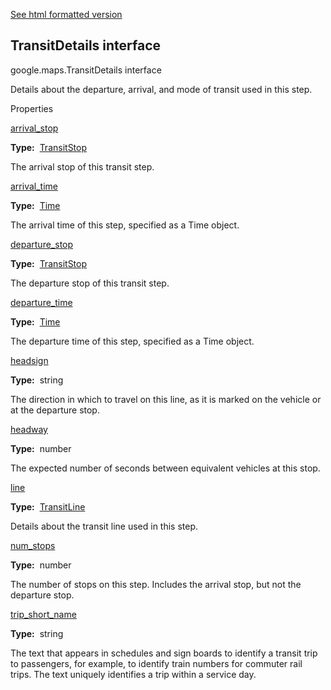 [See html formatted version](https://huasofoundries.github.io/google-maps-documentation/TransitDetails.html)


TransitDetails interface
------------------------

google.maps.TransitDetails interface

Details about the departure, arrival, and mode of transit used in this step.

Properties

[arrival\_stop](#TransitDetails.arrival_stop)

**Type:**  [TransitStop](TransitStop.md)

The arrival stop of this transit step.

[arrival\_time](#TransitDetails.arrival_time)

**Type:**  [Time](Time.md)

The arrival time of this step, specified as a Time object.

[departure\_stop](#TransitDetails.departure_stop)

**Type:**  [TransitStop](TransitStop.md)

The departure stop of this transit step.

[departure\_time](#TransitDetails.departure_time)

**Type:**  [Time](Time.md)

The departure time of this step, specified as a Time object.

[headsign](#TransitDetails.headsign)

**Type:**  string

The direction in which to travel on this line, as it is marked on the vehicle or at the departure stop.

[headway](#TransitDetails.headway)

**Type:**  number

The expected number of seconds between equivalent vehicles at this stop.

[line](#TransitDetails.line)

**Type:**  [TransitLine](TransitLine.md)

Details about the transit line used in this step.

[num\_stops](#TransitDetails.num_stops)

**Type:**  number

The number of stops on this step. Includes the arrival stop, but not the departure stop.

[trip\_short\_name](#TransitDetails.trip_short_name)

**Type:**  string

The text that appears in schedules and sign boards to identify a transit trip to passengers, for example, to identify train numbers for commuter rail trips. The text uniquely identifies a trip within a service day.
